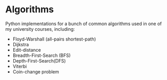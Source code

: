 # Algorithms

Python implementations for a bunch of common algorithms used in one of my university courses, including:

- Floyd-Warshall (all-pairs shortest-path)
- Dijkstra
- Edit-distance
- Breadth-First-Search (BFS)
- Depth-First-Search(DFS)
- Viterbi
- Coin-change problem
